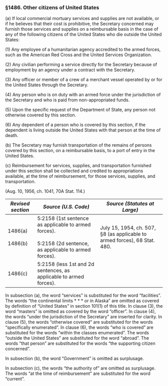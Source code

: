 ### §1486. Other citizens of United States ###

(a) If local commercial mortuary services and supplies are not available, or if he believes that their cost is prohibitive, the Secretary concerned may furnish those services and supplies on a reimbursable basis in the case of any of the following citizens of the United States who die outside the United States:

(1) Any employee of a humanitarian agency accredited to the armed forces, such as the American Red Cross and the United Services Organization.

(2) Any civilian performing a service directly for the Secretary because of employment by an agency under a contract with the Secretary.

(3) Any officer or member of a crew of a merchant vessel operated by or for the United States through the Secretary.

(4) Any person who is on duty with an armed force under the jurisdiction of the Secretary and who is paid from non-appropriated funds.

(5) Upon the specific request of the Department of State, any person not otherwise covered by this section.

(6) Any dependent of a person who is covered by this section, if the dependent is living outside the United States with that person at the time of death.

(b) The Secretary may furnish transportation of the remains of persons covered by this section, on a reimbursable basis, to a port of entry in the United States.

(c) Reimbursement for services, supplies, and transportation furnished under this section shall be collected and credited to appropriations available, at the time of reimbursement, for those services, supplies, and transportation.

(Aug. 10, 1956, ch. 1041, 70A Stat. 114.)

|   *Revised section*    |                                               *Source (U.S. Code)*                                               |                      *Source (Statutes at Large)*                       |
|------------------------|------------------------------------------------------------------------------------------------------------------|-------------------------------------------------------------------------|
|1486(a)<br/><br/>1486(b)|5:2158 (1st sentence as applicable to armed forces).<br/><br/>5:2158 (2d sentence, as applicable to armed forces).|July 15, 1954, ch. 507, §8 (as applicable to armed forces), 68 Stat. 480.|
|        1486(c)         |                        5:2158 (less 1st and 2d sentences, as applicable to armed forces).                        |                                                                         |

In subsection (a), the word “services” is substituted for the word “facilities”. The words “the continental limits \* \* \* or in Alaska” are omitted as covered by definition of “United States” in section 101(1) of this title. In clause (3), the word “masters” is omitted as covered by the word “officer”. In clause (4), the words “under the jurisdiction of the Secretary” are inserted for clarity. In clause (5), the words “otherwise covered” are substituted for the words “specifically enumerated”. In clause (6), the words “who is covered” are substituted for the words “within the classes enumerated”. The words “outside the United States” are substituted for the word “abroad”. The words “that person” are substituted for the words “the supporting citizen concerned”.

In subsection (b), the word “Government” is omitted as surplusage.

In subsection (c), the words “the authority of” are omitted as surplusage. The words “at the time of reimbursement” are substituted for the word “current”.